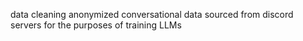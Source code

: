 data cleaning anonymized conversational data sourced from discord servers for the purposes of training LLMs
